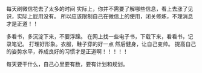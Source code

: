 每天刷微信花去了太多的时间
实际上，你并不需要了解哪些信息，看上去涨了见识，实际上屁用没有。
所以应该限制自己在微信上的使用，闭关修炼，不理消息才是正道！！

多看书，多沉淀下来，不要浮躁。
在网上找一些电子书，下载下来，看看书，记录笔记。
打理好形象。衣服，鞋子穿的好一点
然后健身，让自己变帅。
提高自己的姿势水平，养成良好的习惯才是正道啊！！！！！


每天要干什么，自己心里要有数，要有计划和规划。
